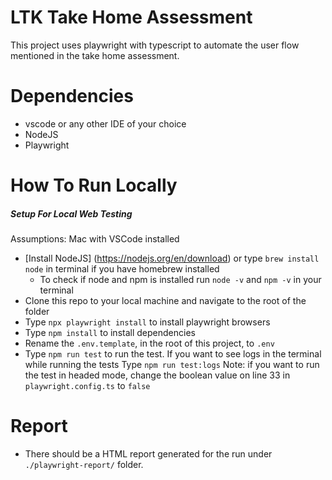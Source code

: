 # LTK Take Home Assessment

This project uses playwright with typescript to automate the user flow mentioned in the take home assessment.

# Dependencies

- vscode or any other IDE of your choice
- NodeJS
- Playwright

# How To Run Locally

##### Setup For Local Web Testing

Assumptions: Mac with VSCode installed

- [Install NodeJS] (https://nodejs.org/en/download) or type `brew install node` in terminal if you have homebrew installed
  - To check if node and npm is installed run `node -v` and
    `npm -v` in your terminal
- Clone this repo to your local machine and navigate to the root of the folder
- Type `npx playwright install` to install playwright browsers
- Type `npm install` to install dependencies
- Rename the `.env.template`, in the root of this project, to `.env`
- Type `npm run test` to run the test. If you want to see logs in the terminal while running the tests Type `npm run test:logs`
  Note: if you want to run the test in headed mode, change the boolean value on line 33 in `playwright.config.ts` to `false`

# Report

- There should be a HTML report generated for the run under `./playwright-report/` folder.
